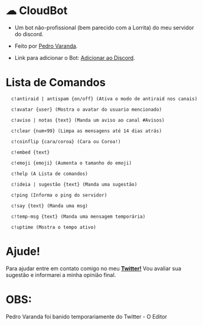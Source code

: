 # ☁ CloudBot
   - Um bot não-profissional (bem parecido com a Lorrita) do meu servidor do discord.
   
   - Feito por [Pedro Varanda](https://twitter.com/pedrocvaranda).
   
   - Link para adicionar o Bot: [Adicionar ao Discord](https://discord.com/api/oauth2/authorize?client_id=775822211972857887&permissions=8&scope=bot).

# Lista de Comandos
      c!antiraid | antispam {on/off} (Ativa o modo de antiraid nos canais)

      c!avatar {user} (Mostra o avatar do usuario mencionado)

      c!aviso | notas {text} (Manda um aviso ao canal #Avisos)

      c!clear {num<99} (Limpa as mensagens até 14 dias atrás)

      c!coinflip {cara/coroa} (Cara ou Coroa!)

      c!embed {text}

      c!emoji {emoji} (Aumenta o tamanho do emoji)

      c!help (A Lista de comandos)

      c!ideia | sugestão {text} (Manda uma sugestão)

      c!ping (Informa o ping do servidor)

      c!say {text} (Manda uma msg)

      c!temp-msg {text} (Manda uma mensagem temporária)

      c!uptime (Mostra o tempo ativo)
      
# Ajude!
   Para ajudar entre em contato comigo no meu [**Twitter!**](https://twitter.com/pedrocvaranda) Vou avaliar sua sugestão e informarei a minha opinião final.
  
# OBS:
   Pedro Varanda foi banido temporariamente do Twitter - O Editor
